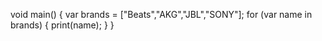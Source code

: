 void main() { 
	var brands = ["Beats","AKG","JBL","SONY"];
	for (var name in brands) {
		print(name);
	}
}
